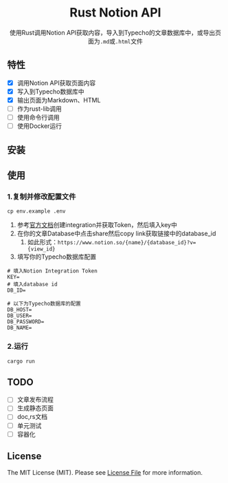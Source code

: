 <div align="center">

# Rust Notion API
使用Rust调用Notion API获取内容，导入到Typecho的文章数据库中，或导出页面为`.md`或`.html`文件

</div>

## 特性
- [x] 调用Notion API获取页面内容
- [x] 写入到Typecho数据库中
- [x] 输出页面为Markdown、HTML
- [ ] 作为rust-lib调用
- [ ] 使用命令行调用
- [ ] 使用Docker运行

## 安装

## 使用
### 1.复制并修改配置文件
```shell
cp env.example .env
```
1. 参考[官方文档](https://developers.notion.com/docs/create-a-notion-integration)创建integration并获取Token，然后填入key中
2. 在你的文章Database中点击share然后copy link获取链接中的database_id
   1. 如此形式：`https://www.notion.so/{name}/{database_id}?v={view_id}`
3. 填写你的Typecho数据库配置
```
# 填入Notion Integration Token
KEY=
# 填入database id
DB_ID=

# 以下为Typecho数据库的配置
DB_HOST=
DB_USER=
DB_PASSWORD=
DB_NAME=
```

### 2.运行
```shell
cargo run
```

## TODO
- [ ] 文章发布流程
- [ ] 生成静态页面
- [ ] doc,rs文档
- [ ] 单元测试
- [ ] 容器化

## License
The MIT License (MIT). Please see [License File](LICENSE.md) for more information.
